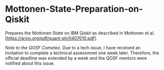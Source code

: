 # Mottonen-State-Preparation-on-Qiskit
Prepares the Mottonen State on IBM Qiskit as described in Mottonen et.al. [https://arxiv.org/pdf/quant-ph/0407010.pdf].


*Note to the QOSF Cometee.* Due to a tech issue, I have received an invitation to complete a technical assessmnet one week later. Therefore, the official deadline was extended by a week and the QOSF mentors were notified about this issue. 
